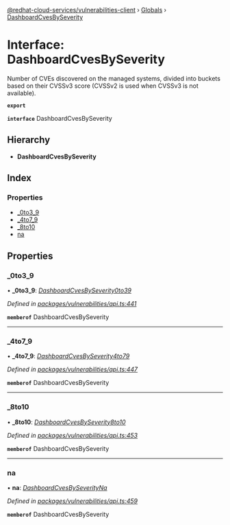 [@redhat-cloud-services/vulnerabilities-client](../README.md) › [Globals](../globals.md) › [DashboardCvesBySeverity](dashboardcvesbyseverity.md)

# Interface: DashboardCvesBySeverity

Number of CVEs discovered on the managed systems, divided into buckets based on their CVSSv3 score (CVSSv2 is used when CVSSv3 is not available).

**`export`** 

**`interface`** DashboardCvesBySeverity

## Hierarchy

* **DashboardCvesBySeverity**

## Index

### Properties

* [_0to3_9](dashboardcvesbyseverity.md#_0to3_9)
* [_4to7_9](dashboardcvesbyseverity.md#_4to7_9)
* [_8to10](dashboardcvesbyseverity.md#_8to10)
* [na](dashboardcvesbyseverity.md#na)

## Properties

###  _0to3_9

• **_0to3_9**: *[DashboardCvesBySeverity0to39](dashboardcvesbyseverity0to39.md)*

*Defined in [packages/vulnerabilities/api.ts:441](https://github.com/RedHatInsights/javascript-clients/blob/master/packages/vulnerabilities/api.ts#L441)*

**`memberof`** DashboardCvesBySeverity

___

###  _4to7_9

• **_4to7_9**: *[DashboardCvesBySeverity4to79](dashboardcvesbyseverity4to79.md)*

*Defined in [packages/vulnerabilities/api.ts:447](https://github.com/RedHatInsights/javascript-clients/blob/master/packages/vulnerabilities/api.ts#L447)*

**`memberof`** DashboardCvesBySeverity

___

###  _8to10

• **_8to10**: *[DashboardCvesBySeverity8to10](dashboardcvesbyseverity8to10.md)*

*Defined in [packages/vulnerabilities/api.ts:453](https://github.com/RedHatInsights/javascript-clients/blob/master/packages/vulnerabilities/api.ts#L453)*

**`memberof`** DashboardCvesBySeverity

___

###  na

• **na**: *[DashboardCvesBySeverityNa](dashboardcvesbyseverityna.md)*

*Defined in [packages/vulnerabilities/api.ts:459](https://github.com/RedHatInsights/javascript-clients/blob/master/packages/vulnerabilities/api.ts#L459)*

**`memberof`** DashboardCvesBySeverity
